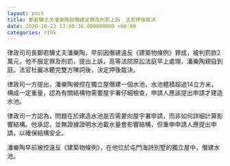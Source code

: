 ```yaml
---
layout: post
title: 鄭若驊丈夫潘樂陶就僭建定罪及刑罰上訴　法官押後裁決
date: 2020-10-22 13:00:36.000000000 +08:00
categories: rthk
---
```


律政司司長鄭若驊丈夫潘樂陶，早前因僭建違反《建築物條例》罪成，被判罰款2萬元，他不服定罪及刑罰，提出上訴，高等法院原訟法庭早上處理，潘樂陶親自到庭。法官杜麗冰聽完雙方陳詞後，決定押後裁決。

律政司一方提出，潘樂陶被控在獨立屋僭建一個水池，水池體積超過14立方米，構成一定重量，認為有關結構物需要屋宇署仔細檢查，申請人應該提出申請才建造水池。

律政司一方認為，問題在於建造水池是否需要向屋宇署申請，而非如何詳細計算影響結構。他承認，並無證據證明水池載水量會影響結構，但重申申請人應提出申請，以確保結構安全。

潘樂陶早前被控違反《建築物條例》，在他位於屯門海詩別墅的獨立屋中，僭建水池。
